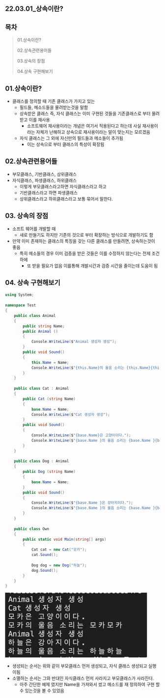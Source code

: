 ## 22.03.01_상속이란?

## 목차

> 01.상속이란?
>
> 02.상속관련용어들
>
> 03.상속의 장점
>
> 04.상속 구현해보기

## 01.상속이란?

- 클래스를 정의할 때 기존 클래스가 가지고 있는
  - 필드들, 메소드들을 물려받는것을 말함
  - 상속받은 클래스 즉, 자식 클래스는 이미 구현된 것들을 기존클래스로 부터 물려받고 이를 재사용
    - 소프트웨어 재사용이라는 개념은 여기서 적용된다고 하는데 사실 재사용이라는 자체가 난해하고 상속으로 재사용이라는 말이 맞는지는 모르겠음
  - 자식 클래스는 그 외에 자신만의 필드들과 메소들이 추가됨
    - 이는 상속으로 부터 클래스의 특성이 확장됨

## 02.상속관련용어들

- 부모클래스, 기반클래스, 상위클래스
- 자식클래스, 파생클래스, 하위클래스
  - 이렇게 부모클래스라고하면 자식클래스라고 하고 
  - 기반클래스라고 하면 파생클래스
  - 상위클래스라고 하위클래스라고 보통 묶어서 말한다.

## 03. 상속의 장점

- 소프트 웨어를 개발할 때 
  - 새로 만들기도 하지만 기존의 것으로 부터 확장하는 방식으로 개발하기도 함
- 만약 이미 존재하는 클래스의 특징을 갖는 다른 클래스를 만들려면, 상속하는것이 좋음
  - 특히 메소들의 경우 이미 검증을 받은 것들은 이를 수정하지 않는다는 전제 조건 하에 
    - 또 받을 필요가 없음 이를통해 개발시간과 검증 시간을 줄이는데 도움이 됨

## 04. 상속 구현해보기

```csharp
using System;

namespace Test
{
    public class Animal
    {
        public string Name;
        public Animal ()
        {
            Console.WriteLine($"Animal 생성자 생성");
        }
        public void Sound()
        {
            this.Name = Name;
            Console.WriteLine($"{this.Name}의 울음 소리는 {this.Name}{this.Name}");
        }
    }

    public class Cat : Animal
    {
        public Cat (string Name)
        {
            base.Name = Name;
            Console.WriteLine($"Cat 생성자 생성");
        }
        public void Sound()
        {
            Console.WriteLine($"{base.Name}은 고양이이다.");
            Console.WriteLine($"{base.Name }의 울음 소리는 {base.Name }{base.Name}");
        }
    }

    public class Dog : Animal
    {
        public Dog (string Name)
        {
            base.Name = Name;
        }
        public void Sound()
        {
            Console.WriteLine($"{base.Name }은 강아지이다.");
            Console.WriteLine($"{base.Name }의 울음 소리는 {base.Name }{base.Name }");
        }
    }

    public class Own
    {
        public static void Main(string[] args)
        {
            Cat cat = new Cat("모카");
            cat.Sound();

            Dog dog = new Dog("하늘");
            dog.Sound();
        }
    }
}

```



![image-20220301194552689](22.03.01_상속이란.assets/image-20220301194552689.png)



- 생성되는 순서는 위와 같이 부모클래스 먼저 생성되고, 자식 클래스 생성되고 실행이됨
- 소멸하는 순서는 그와 반대인 자식클래스 먼저 사라지고 부모클래스가 사라진다.
  - 아주 간단한 예제 였지만 Name을 가져와서 썼고 메소드를 재 정의하여 구현 할 수 있는것을 볼 수 있었음

